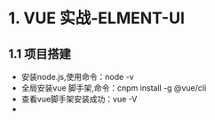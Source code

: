 # 1. VUE 实战-ELMENT-UI 

## 1.1 项目搭建

- 安装node.js,使用命令：node -v 
- 全局安装vue 脚手架,命令：cnpm install -g  @vue/cli 
- 查看vue脚手架安装成功：vue -V
- 